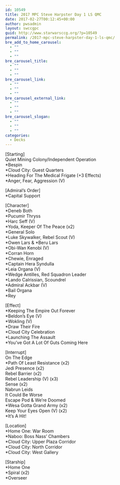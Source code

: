 ```yaml
---
id: 10549
title: 2017 MPC Steve Harpster Day 1 LS QMC
date: 2017-02-27T00:12:45+00:00
author: pwsadmin
layout: swccgpc
guid: http://www.starwarsccg.org/?p=10549
permalink: /2017-mpc-steve-harpster-day-1-ls-qmc/
bre_add_to_home_carousel:
  - ""
  - ""
  - ""
bre_carousel_title:
  - ""
  - ""
  - ""
bre_carousel_link:
  - ""
  - ""
  - ""
bre_carousel_external_link:
  - ""
  - ""
  - ""
bre_carousel_slogan:
  - ""
  - ""
  - ""
categories:
  - Decks
---
```

[Starting]  
Quiet Mining Colony/Independent Operation  
*Bespin  
*Cloud City: Guest Quarters  
*Heading For The Medical Frigate (+3 Effects)  
*Anger, Fear, Aggression (V)

[Admiral&#8217;s Order]  
*Capital Support

[Character]  
*Deneb Both  
*Pucumir Thryss  
*Harc Seff (V)  
*Yoda, Keeper Of The Peace (x2)  
*General Solo  
*Luke Skywalker, Rebel Scout (V)  
\*Owen Lars & \*Beru Lars  
*Obi-Wan Kenobi (V)  
*Corran Horn  
*Chewie, Enraged  
*Captain Hera Syndulla  
*Leia Organa (V)  
*Wedge Antilles, Red Squadron Leader  
*Lando Calrissian, Scoundrel  
*Admiral Ackbar (V)  
*Bail Organa  
*Rey

[Effect]  
*Keeping The Empire Out Forever  
*Beldon&#8217;s Eye (V)  
*Wokling (V)  
*Draw Their Fire  
*Cloud City Celebration  
*Launching The Assault  
*You&#8217;ve Got A Lot Of Guts Coming Here

[Interrupt]  
On The Edge  
*Path Of Least Resistance (x2)  
Jedi Presence (x2)  
Rebel Barrier (x2)  
Rebel Leadership (V) (x3)  
Sense (x2)  
Nabrun Leids  
It Could Be Worse  
Escape Pod & We&#8217;re Doomed  
*Wesa Gotta Grand Army (x2)  
Keep Your Eyes Open (V) (x2)  
*It&#8217;s A Hit!

[Location]  
*Home One: War Room  
*Naboo: Boss Nass&#8217; Chambers  
*Cloud City: Upper Plaza Corridor  
*Cloud City: North Corridor  
*Cloud City: West Gallery

[Starship]  
*Home One  
*Spiral (x2)  
*Overseer